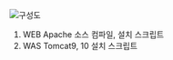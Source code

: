 ![구성도](https://github.com/hyeontaek-Cha/3Tier-pjt/assets/84235819/8336221f-1562-4ac2-925c-6ef39b330726)
1. WEB Apache 소스 컴파일, 설치 스크립트
2. WAS Tomcat9, 10 설치 스크립트
